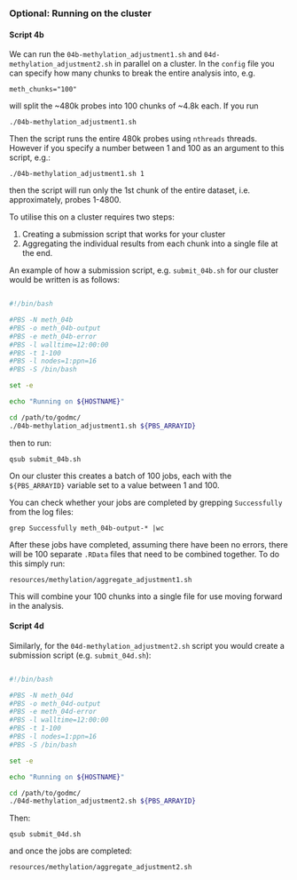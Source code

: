 ### Optional: Running on the cluster
#### Script 4b
We can run the `04b-methylation_adjustment1.sh` and `04d-methylation_adjustment2.sh` in parallel on a cluster. In the `config` file you can specify how many chunks to break the entire analysis into, e.g. 

    meth_chunks="100"

will split the ~480k probes into 100 chunks of ~4.8k each. If you run

    ./04b-methylation_adjustment1.sh

Then the script runs the entire 480k probes using `nthreads` threads. However if you specify a number between 1 and 100 as an argument to this script, e.g.:

    ./04b-methylation_adjustment1.sh 1

then the script will run only the 1st chunk of the entire dataset, i.e. approximately, probes 1-4800.

To utilise this on a cluster requires two steps:

1. Creating a submission script that works for your cluster
2. Aggregating the individual results from each chunk into a single file at the end.


An example of how a submission script, e.g. `submit_04b.sh` for our cluster would be written is as follows:


```bash

#!/bin/bash

#PBS -N meth_04b
#PBS -o meth_04b-output
#PBS -e meth_04b-error
#PBS -l walltime=12:00:00
#PBS -t 1-100
#PBS -l nodes=1:ppn=16
#PBS -S /bin/bash

set -e

echo "Running on ${HOSTNAME}"

cd /path/to/godmc/
./04b-methylation_adjustment1.sh ${PBS_ARRAYID}

```

then to run:

    qsub submit_04b.sh

On our cluster this creates a batch of 100 jobs, each with the `${PBS_ARRAYID}` variable set to a value between 1 and 100. 

You can check whether your jobs are completed by grepping `Successfully` from the log files:

`grep Successfully meth_04b-output-* |wc` 

After these jobs have completed, assuming there have been no errors, there will be 100 separate `.RData` files that need to be combined together. To do this simply run:

    resources/methylation/aggregate_adjustment1.sh

This will combine your 100 chunks into a single file for use moving forward in the analysis.

#### Script 4d
Similarly, for the `04d-methylation_adjustment2.sh` script you would create a submission script (e.g. `submit_04d.sh`):

```bash

#!/bin/bash

#PBS -N meth_04d
#PBS -o meth_04d-output
#PBS -e meth_04d-error
#PBS -l walltime=12:00:00
#PBS -t 1-100
#PBS -l nodes=1:ppn=16
#PBS -S /bin/bash

set -e

echo "Running on ${HOSTNAME}"

cd /path/to/godmc/
./04d-methylation_adjustment2.sh ${PBS_ARRAYID}

```

Then:

    qsub submit_04d.sh

and once the jobs are completed:

    resources/methylation/aggregate_adjustment2.sh